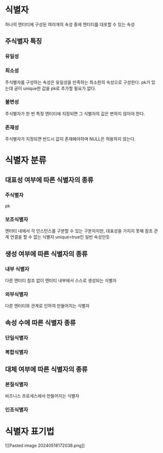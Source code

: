# 식별자
하나의 엔터티에 구성된 여러개의 속성 중에 엔터티를 대포할 수 있는 속성
## 주식별자 특징
### 유일성

### 최소성
주식별자를 구성하는 속성은 유일성을 만족하는 최소한의 속성으로 구성한다.
pk가 있는데 굳이 unique한 값을 pk로 추가할 필요가 없다.
### 불변성
주식별자가 한 번 특정 엔터티에 지정되면 그 식별자의 값은 변하지 않아야 한다.
### 존재성
주식별자가 지정되면 반드시 값이 존재해야하며 NULL은 허용하지 않는다.
# 식별자 분류
## 대표성 여부에 따른 식별자의 종류
### 주식별자
pk
### 보조식별자
엔터티 내에서 각 인스턴스를 구분할 수 있는 구분자지만, 대표성을 가지지 못해 참조 관계 연결을 할 수 없는 식별자
unique=true인 일반 속성인듯
## 생성 여부에 따른 식별자의 종류
### 내부 식별자
다른 엔터티 참조 없이 엔터티 내부에서 스스로 생성되는 식별자
### 외부식별자
다른 엔터티와 관계로 인하여 만들어지는 식별자
## 속성 수에 따른 식별자 종류
### 단일식별자
### 복합식별자

## 대체 여부에 따른 식별자의 종류
### 본질식별자
비즈니스 프로세스에서 만들어지는 식별자
### 인조식별자

# 식별자 표기법
![[Pasted image 20240518172038.png]]
